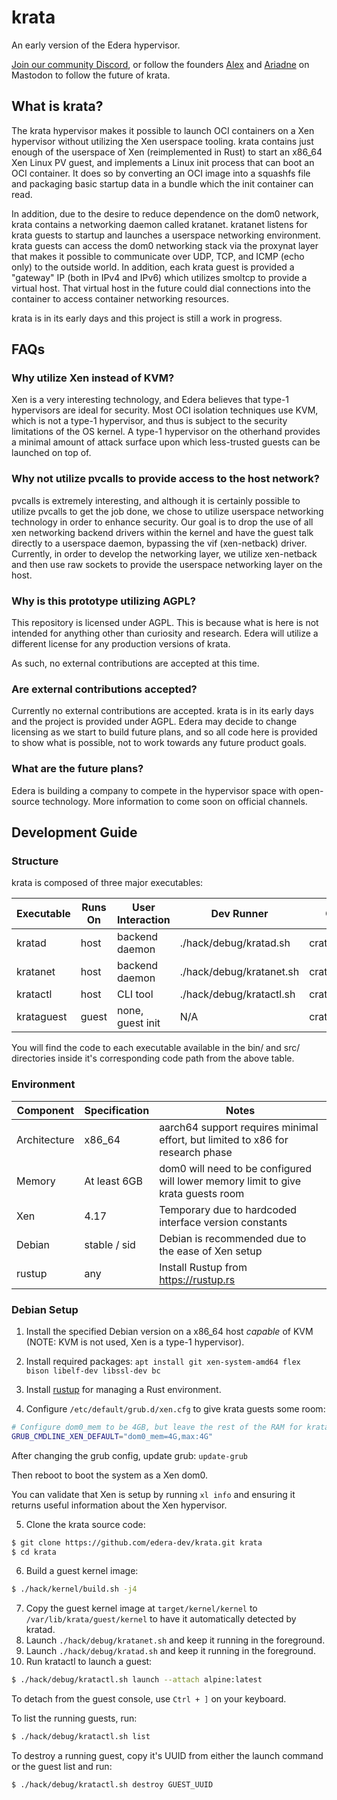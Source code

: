 # krata

An early version of the Edera hypervisor.

[Join our community Discord](https://discord.gg/Sy7KrSd2qf), or follow the founders [Alex](https://social.treehouse.systems/@alex) and [Ariadne](https://social.treehouse.systems/@ariadne) on Mastodon to follow the future of krata.

## What is krata?

The krata hypervisor makes it possible to launch OCI containers on a Xen hypervisor without utilizing the Xen userspace tooling. krata contains just enough of the userspace of Xen (reimplemented in Rust) to start an x86_64 Xen Linux PV guest, and implements a Linux init process that can boot an OCI container. It does so by converting an OCI image into a squashfs file and packaging basic startup data in a bundle which the init container can read.

In addition, due to the desire to reduce dependence on the dom0 network, krata contains a networking daemon called kratanet. kratanet listens for krata guests to startup and launches a userspace networking environment. krata guests can access the dom0 networking stack via the proxynat layer that makes it possible to communicate over UDP, TCP, and ICMP (echo only) to the outside world. In addition, each krata guest is provided a "gateway" IP (both in IPv4 and IPv6) which utilizes smoltcp to provide a virtual host. That virtual host in the future could dial connections into the container to access container networking resources.

krata is in its early days and this project is still a work in progress.

## FAQs

### Why utilize Xen instead of KVM?

Xen is a very interesting technology, and Edera believes that type-1 hypervisors are ideal for security. Most OCI isolation techniques use KVM, which is not a type-1 hypervisor, and thus is subject to the security limitations of the OS kernel. A type-1 hypervisor on the otherhand provides a minimal amount of attack surface upon which less-trusted guests can be launched on top of.

### Why not utilize pvcalls to provide access to the host network?

pvcalls is extremely interesting, and although it is certainly possible to utilize pvcalls to get the job done, we chose to utilize userspace networking technology in order to enhance security. Our goal is to drop the use of all xen networking backend drivers within the kernel and have the guest talk directly to a userspace daemon, bypassing the vif (xen-netback) driver. Currently, in order to develop the networking layer, we utilize xen-netback and then use raw sockets to provide the userspace networking layer on the host.

### Why is this prototype utilizing AGPL?

This repository is licensed under AGPL. This is because what is here is not intended for anything other than curiosity and research. Edera will utilize a different license for any production versions of krata.

As such, no external contributions are accepted at this time.

### Are external contributions accepted?

Currently no external contributions are accepted. krata is in its early days and the project is provided under AGPL. Edera may decide to change licensing as we start to build future plans, and so all code here is provided to show what is possible, not to work towards any future product goals.

### What are the future plans?

Edera is building a company to compete in the hypervisor space with open-source technology. More information to come soon on official channels.

## Development Guide

### Structure

krata is composed of three major executables:

| Executable | Runs On | User Interaction | Dev Runner               | Code Path         |
| ---------- | ------- | ---------------- | ------------------------ | ----------------- |
| kratad     | host    | backend daemon   | ./hack/debug/kratad.sh   | crates/kratad     |
| kratanet   | host    | backend daemon   | ./hack/debug/kratanet.sh | crates/kratanet   |
| kratactl   | host    | CLI tool         | ./hack/debug/kratactl.sh | crates/kratactl   |
| krataguest | guest   | none, guest init | N/A                      | crates/krataguest |

You will find the code to each executable available in the bin/ and src/ directories inside
it's corresponding code path from the above table.

### Environment

| Component     | Specification | Notes                                                                             |
| ------------- | ------------- | --------------------------------------------------------------------------------- |
| Architecture  | x86_64        | aarch64 support requires minimal effort, but limited to x86 for research phase    |
| Memory        | At least 6GB  | dom0 will need to be configured will lower memory limit to give krata guests room | 
| Xen           | 4.17          | Temporary due to hardcoded interface version constants                            |
| Debian        | stable / sid  | Debian is recommended due to the ease of Xen setup                                |
| rustup        | any           | Install Rustup from https://rustup.rs                                             |

### Debian Setup

1. Install the specified Debian version on a x86_64 host _capable_ of KVM (NOTE: KVM is not used, Xen is a type-1 hypervisor).

2. Install required packages: `apt install git xen-system-amd64 flex bison libelf-dev libssl-dev bc`

3. Install [rustup](https://rustup.rs) for managing a Rust environment.

4. Configure `/etc/default/grub.d/xen.cfg` to give krata guests some room:

```sh
# Configure dom0_mem to be 4GB, but leave the rest of the RAM for krata guests.
GRUB_CMDLINE_XEN_DEFAULT="dom0_mem=4G,max:4G"
```

After changing the grub config, update grub: `update-grub`

Then reboot to boot the system as a Xen dom0.

You can validate that Xen is setup by running `xl info` and ensuring it returns useful information about the Xen hypervisor.

5. Clone the krata source code:
```sh
$ git clone https://github.com/edera-dev/krata.git krata
$ cd krata
```

6. Build a guest kernel image:

```sh
$ ./hack/kernel/build.sh -j4
```

7. Copy the guest kernel image at `target/kernel/kernel` to `/var/lib/krata/guest/kernel` to have it automatically detected by kratad.
8. Launch `./hack/debug/kratanet.sh` and keep it running in the foreground.
9. Launch `./hack/debug/kratad.sh` and keep it running in the foreground.
10. Run kratactl to launch a guest:

```sh
$ ./hack/debug/kratactl.sh launch --attach alpine:latest
```

To detach from the guest console, use `Ctrl + ]` on your keyboard.

To list the running guests, run:
```sh
$ ./hack/debug/kratactl.sh list
```

To destroy a running guest, copy it's UUID from either the launch command or the guest list and run:
```sh
$ ./hack/debug/kratactl.sh destroy GUEST_UUID
```
